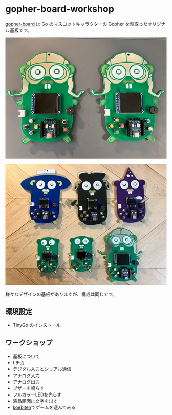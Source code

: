 # gopher-board-workshop

[gopher-board](https://github.com/sat0ken/gopher-board) は Go のマスコットキャラクターの Gopher を型取ったオリジナル基板です。

![](./img/gopher-board.jpg)

![](./img/gopher-board2.jpg)

様々なデザインの基板がありますが、構成は同じです。

## 環境設定

- TinyGo のインストール

## ワークショップ

- 基板について
- Lチカ
- デジタル入力とシリアル通信
- アナログ入力
- アナログ出力
- ブザーを鳴らす
- フルカラーLEDを光らす
- 液晶画面に文字を出す
- [koebiten](https://github.com/sago35/koebiten)でゲームを遊んでみる